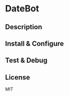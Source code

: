 DateBot
====================


Description
---------------


Install & Configure
---------------


Test & Debug
---------------


License
---------------
MIT
